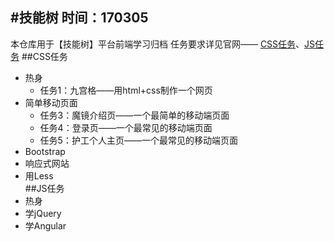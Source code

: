 #技能树
时间：170305
---

本仓库用于【技能树】平台前端学习归档
任务要求详见官网—— [CSS任务][1]、[JS任务][2]
##CSS任务
 - 热身
   - 任务1：九宫格——用html+css制作一个网页
 - 简单移动页面 
   - 任务3：魔镜介绍页——一个最简单的移动端页面
   - 任务4：登录页——一个最常见的移动端页面
   - 任务5：护工个人主页——一个最常见的移动端页面
 - Bootstrap
 - 响应式网站
 - 用Less  
##JS任务
 - 热身
 - 学jQuery
 - 学Angular
 
  [1]: http://www.jnshu.com/occupation/1/task
  [2]: http://www.jnshu.com/occupation/2/task
